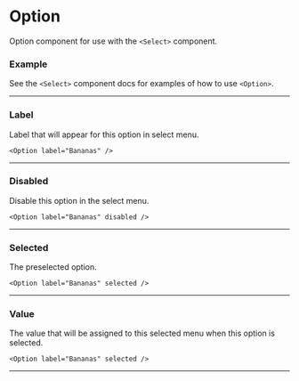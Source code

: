 <script>
    import { Select, Option, Button } from "$lib/ui";
    import Tables from './Tables.svelte';
    let pet = $state();
</script>

# Option

Option component for use with the `<Select>` component.

### Example

See the `<Select>` component docs for examples of how to use `<Option>`.


---

### Label

Label that will appear for this option in select menu.

```svelte
<Option label="Bananas" />
```

---

### Disabled

Disable this option in the select menu.

```svelte
<Option label="Bananas" disabled />

```

---

### Selected

The preselected option.

```svelte
<Option label="Bananas" selected />

```

---

### Value

The value that will be assigned to this selected menu when this option is selected.

```svelte
<Option label="Bananas" selected />

```

---

<Tables />
